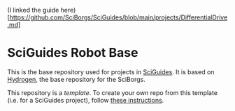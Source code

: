 
(I linked the guide here)[https://github.com/SciBorgs/SciGuides/blob/main/projects/DifferentialDrive.md]

# SciGuides Robot Base

This is the base repository used for projects in [SciGuides](https://github.com/SciBorgs/SciGuides). It is based on [Hydrogen](https://github.com/SciBorgs/Hydrogen), the base repository for the SciBorgs.

This repository is a *template*. To create your own repo from this template (i.e. for a SciGuides project), follow [these instructions](https://docs.github.com/en/repositories/creating-and-managing-repositories/creating-a-repository-from-a-template#creating-a-repository-from-a-template).
